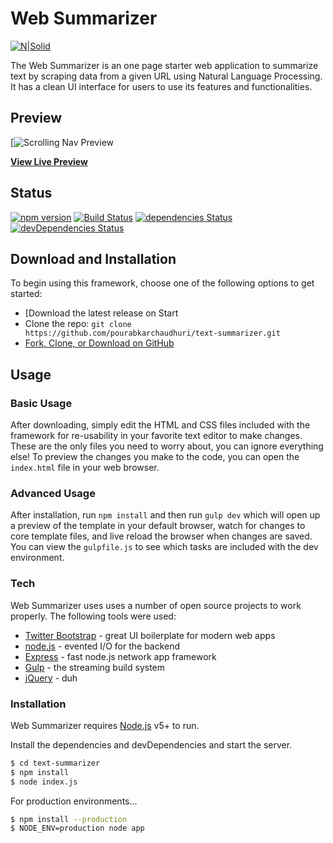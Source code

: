 # Web Summarizer

[![N|Solid](https://cldup.com/dTxpPi9lDf.thumb.png)](https://nodesource.com/products/nsolid)

The Web Summarizer is an one page starter web application to summarize text by scraping data from a given URL using Natural Language Processing. It has a clean UI interface for users to use its features and functionalities.

## Preview

[![Scrolling Nav Preview](https://image.ibb.co/h4Uvvw/cover.png)

**[View Live Preview](https://peaceful-brushlands-95589.herokuapp.com/)**

## Status
[![npm version](https://img.shields.io/npm/v/startbootstrap-scrolling-nav.svg)](https://www.npmjs.com/package/startbootstrap-scrolling-nav)
[![Build Status](https://travis-ci.org/BlackrockDigital/startbootstrap-scrolling-nav.svg?branch=master)](https://travis-ci.org/BlackrockDigital/startbootstrap-scrolling-nav)
[![dependencies Status](https://david-dm.org/BlackrockDigital/startbootstrap-scrolling-nav/status.svg)](https://david-dm.org/BlackrockDigital/startbootstrap-scrolling-nav)
[![devDependencies Status](https://david-dm.org/BlackrockDigital/startbootstrap-scrolling-nav/dev-status.svg)](https://david-dm.org/BlackrockDigital/startbootstrap-scrolling-nav?type=dev)

## Download and Installation

To begin using this framework, choose one of the following options to get started:
* [Download the latest release on Start
* Clone the repo: `git clone https://github.com/pourabkarchaudhuri/text-summarizer.git`
* [Fork, Clone, or Download on GitHub](https://github.com/pourabkarchaudhuri/text-summarizer)

## Usage

### Basic Usage

After downloading, simply edit the HTML and CSS files included with the framework for re-usability in your favorite text editor to make changes. These are the only files you need to worry about, you can ignore everything else! To preview the changes you make to the code, you can open the `index.html` file in your web browser.

### Advanced Usage

After installation, run `npm install` and then run `gulp dev` which will open up a preview of the template in your default browser, watch for changes to core template files, and live reload the browser when changes are saved. You can view the `gulpfile.js` to see which tasks are included with the dev environment.


### Tech

Web Summarizer uses uses a number of open source projects to work properly. The following tools were used:


* [Twitter Bootstrap] - great UI boilerplate for modern web apps
* [node.js] - evented I/O for the backend
* [Express] - fast node.js network app framework
* [Gulp] - the streaming build system
* [jQuery] - duh

### Installation

Web Summarizer requires [Node.js](https://nodejs.org/) v5+ to run.

Install the dependencies and devDependencies and start the server.

```sh
$ cd text-summarizer
$ npm install
$ node index.js
```

For production environments...

```sh
$ npm install --production
$ NODE_ENV=production node app
```

   [node.js]: <http://nodejs.org>
   [Twitter Bootstrap]: <http://twitter.github.com/bootstrap/>
   [jQuery]: <http://jquery.com>
   [express]: <http://expressjs.com>
   [Gulp]: <http://gulpjs.com>

   [PlDb]: <https://github.com/joemccann/dillinger/tree/master/plugins/dropbox/README.md>
   [PlGh]: <https://github.com/joemccann/dillinger/tree/master/plugins/github/README.md>
   [PlGd]: <https://github.com/joemccann/dillinger/tree/master/plugins/googledrive/README.md>
   [PlOd]: <https://github.com/joemccann/dillinger/tree/master/plugins/onedrive/README.md>
   [PlMe]: <https://github.com/joemccann/dillinger/tree/master/plugins/medium/README.md>
   [PlGa]: <https://github.com/RahulHP/dillinger/blob/master/plugins/googleanalytics/README.md>
